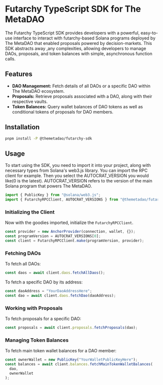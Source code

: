 # Futarchy TypeScript SDK for The MetaDAO

The Futarchy TypeScript SDK provides developers with a powerful, easy-to-use interface to interact with futarchy-based Solana programs deployed by The MetaDAO that enabled proposals powered by decision-markets. This SDK abstracts away ,any complexities, allowing developers to manage DAOs, proposals, and token balances with simple, asynchronous function calls.

## Features

- **DAO Management:** Fetch details of all DAOs or a specific DAO within The MetaDAO ecosystem.
- **Proposals:** Retrieve proposals associated with a DAO, along with their respective vaults.
- **Token Balances:** Query wallet balances of DAO tokens as well as conditional tokens of proposals for DAO members.

## Installation

```bash
pnpm install -P @themetadao/futarchy-sdk
```

## Usage

To start using the SDK, you need to import it into your project, along with necessary types from Solana's web3.js library. You can import the RPC client for example. Then you select the AUTOCRAT_VERSION you would like(0 is the latest). AUTOCRAT_VERSION refers to the version of the main Solana program that powers The MetaDAO.

```typescript
import { PublicKey } from "@solana/web3.js";
import { FutarchyRPCClient, AUTOCRAT_VERSIONS } from "@themetadao/futarchy-sdk";
```

### Initializing the Client

Now with the goodies imported, initialize the `FutarchyRPCClient`.

```typescript
const provider = new AnchorProvider(connection, wallet, {});
const programVersion = AUTOCRAT_VERSIONS[0];
const client = FutarchyRPCClient.make(programVersion, provider);
```

### Fetching DAOs

To fetch all DAOs:

```typescript
const daos = await client.daos.fetchAllDaos();
```

To fetch a specific DAO by its address:

```typescript
const daoAddress = "YourDaoAddressHere";
const dao = await client.daos.fetchDao(daoAddress);
```

### Working with Proposals

To fetch proposals for a specific DAO:

```typescript
const proposals = await client.proposals.fetchProposals(dao);
```

### Managing Token Balances

To fetch main token wallet balances for a DAO member:

```typescript
const ownerWallet = new PublicKey("YourWalletPublicKeyHere");
const balances = await client.balances.fetchMainTokenWalletBalances(
  dao,
  ownerWallet
);
```
